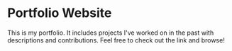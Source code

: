 # Portfolio Website
This is my portfolio. It includes projects I've worked on in the past with descriptions and contributions. Feel free to check out the link and browse!

